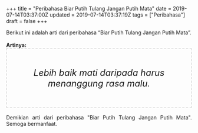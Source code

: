 +++
title = "Peribahasa Biar Putih Tulang Jangan Putih Mata"
date = 2019-07-14T03:37:00Z
updated = 2019-07-14T03:37:19Z
tags = ["Peribahasa"]
draft = false
+++

<div dir="ltr" style="text-align: left;" trbidi="on"><div style="text-align: justify;">Berikut ini adalah arti dari peribahasa “Biar Putih Tulang Jangan Putih Mata”.</div><br /><div style="text-align: justify;"><b>Artinya:</b></div><div style="border: 2px dashed #ddd; font-size: 24px; height: auto; margin: 0 auto; padding: 50px; text-align: center; width: auto;"><i>Lebih baik mati daripada harus menanggung rasa malu.</i></div><div style="text-align: justify;"><br /></div><div style="text-align: justify;">Demikian arti dari peribahasa "Biar Putih Tulang Jangan Putih Mata". Semoga bermanfaat.</div></div>
